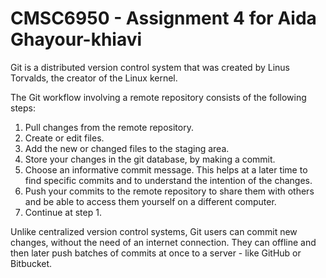 # CMSC6950 - Assignment 4 for Aida Ghayour-khiavi

Git is a distributed version control system that was created by
Linus Torvalds, the creator of the Linux kernel.

The Git workflow involving a remote repository consists of the following 
steps:
1. Pull changes from the remote repository.
2. Create or edit files.
3. Add the new or changed files to the staging area.
4. Store your changes in the git database, by making a commit.
5. Choose an informative commit message. This helps at a later time to 
find
specific commits and to understand the intention of the changes.
6. Push your commits to the remote repository to share them with others
and be able to access them yourself on a different computer.
7. Continue at step 1.

Unlike centralized version control systems, Git users can commit new 
changes,
without the need of an internet connection. They can offline and then 
later
push batches of commits at once to a server - like GitHub or Bitbucket.
